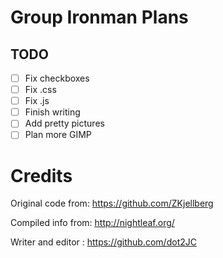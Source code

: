 # Group Ironman Plans
## TODO
- [ ] Fix checkboxes
- [ ] Fix .css
- [ ] Fix .js
- [ ] Finish writing
- [ ] Add pretty pictures
- [ ] Plan more GIMP

# Credits
Original code from: https://github.com/ZKjellberg

Compiled info from: http://nightleaf.org/

Writer and editor : https://github.com/dot2JC